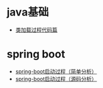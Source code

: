 # java基础
- [类加载过程代码篇](/java/base/类加载过程代码篇.md)

# spring boot
- [spring-boot启动过程（简单分析）](./java/spring-boot/spring-boot启动过程（简单分析）.md)
- [spring-boot启动过程（源码分析）](./java/spring-boot/spring-boot启动过程（源码分析）.md)
